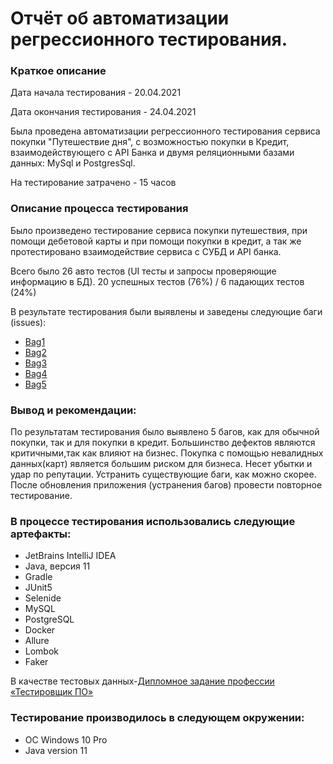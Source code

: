 # Отчёт об автоматизации регрессионного тестирования.
### Краткое описание
Дата начала тестирования - 20.04.2021

Дата окончания тестирования - 24.04.2021

Была проведена автоматизации регрессионного тестирования сервиса покупки "Путешествие дня", с возможностью покупки в Кредит, взаимодействующего с API Банка и двумя реляционными базами данных: MySql и PostgresSql.

На тестирование затрачено - 15 часов

### Описание процесса тестирования
 Было произведено тестирование сервиса покупки путешествия, при помощи дебетовой карты и при помощи покупки в кредит, а так же протестировано взаимодействие сервиса с СУБД и API банка. 

Всего было 26 авто тестов (UI тесты и запросы проверяющие информацию в БД). 20 успешных тестов (76%) / 6 падающих тестов (24%)

В результате тестирования были выявлены и заведены следующие баги (issues):
* [Bag1](https://github.com/BelyakovArkadiy/Diplom/issues/1)
* [Bag2](https://github.com/BelyakovArkadiy/Diplom/issues/2) 
* [Bag3](https://github.com/BelyakovArkadiy/Diplom/issues/3)
* [Bag4](https://github.com/BelyakovArkadiy/Diplom/issues/4)
* [Bag5](https://github.com/BelyakovArkadiy/Diplom/issues/5)

### Вывод и рекомендации:
По результатам тестирования было выявлено 5 багов, как для обычной покупки, так и для покупки в кредит. Большинство дефектов являются критичными,так как влияют на бизнес. Покупка с помощью невалидных данных(карт) является большим риском для бизнеса. Несет убытки и удар по репутации.
Устранить существующие баги, как можно скорее. После обновления приложения (устранения багов) провести повторное тестирование.


### В процессе тестирования использовались следующие артефакты:

* JetBrains IntelliJ IDEA
* Java, версия 11
* Gradle
* JUnit5
* Selenide
* MySQL
* PostgreSQL
* Docker
* Allure
* Lombok
* Faker

 В качестве тестовых данных-[Дипломное задание профессии «Тестировщик ПО»](https://github.com/netology-code/qa-diploma)

### Тестирование производилось в следующем окружении:

* OC Windows 10 Pro
* Java version 11
